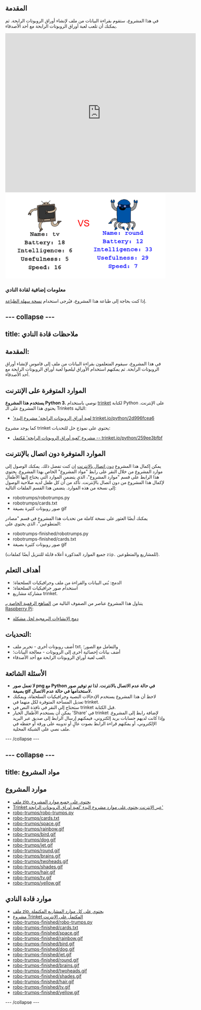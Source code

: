 ## المقدمة

في هذا المشروع، ستقوم بقراءة البيانات من ملف لإنشاء أوراق الروبوتات الرابحة. ثم يمكنك أن تلعب لعبة أوراق الروبوتات الرابحة مع أحد الأصدقاء.

<div class="trinket">
  <iframe src="https://trinket.io/embed/python/259ee3bfbf?outputOnly=true&start=result" width="600" height="500" frameborder="0" marginwidth="0" marginheight="0" allowfullscreen>
  </iframe>
  <img src="images/robotrumps-finished.png">
</div>

### معلومات إضافية لقادة النادي

إذا كنت بحاجة إلى طباعة هذا المشروع، فيُرجى استخدام [نسخة سهلة الطباعة](https://projects.raspberrypi.org/ar-SA/projects/robo-trumps/print).

--- collapse ---
---
title: ملاحظات قادة النادي
---

## المقدمة:

في هذا المشروع، سيقوم المتعلمون بقراءة البيانات من ملف إلى قاموس لإنشاء أوراق الروبوتات الرابحة. ثم يمكنهم استخدام الأوراق ليلعبوا لعبة أوراق الروبوتات الرابحة مع أحد الأصدقاء.

## الموارد المتوفرة على الإنترنت

**يستخدم هذا المشروع Python 3.** نوصي باستخدام [trinket](https://trinket.io/) لكتابة Python على الإنترنت. يحتوي هذا المشروع على الـ Trinkets التالية:

* ['لعبة أوراق الروبوتات الرابحة' مشروع البدء trinket.io/python/2d996fcea6](https://trinket.io/python/2d996fcea6)

كما يوجد مشروع trinket يحتوي على نموذج حل للتحديات:

* [مشروع 'لعبة أوراق الروبوتات الرابحة' مُكتمل -- trinket.io/python/259ee3bfbf](https://trinket.io/python/259ee3bfbf)

## الموارد المتوفرة دون اتصال بالإنترنت

يمكن إكمال هذا المشروع [دون اتصال بالانترنت](https://www.codeclubprojects.org/en-GB/resources/python-working-offline/) إن كنت تفضل ذلك. يمكنك الوصول إلى موارد المشروع من خلال النقر على رابط "مواد المشروع" الخاص بهذا المشروع. يحتوي هذا الرابط على قسم "موارد المشروع"، الذي يتضمن الموارد التي يحتاج إليها الأطفال لإكمال هذا المشروع من دون اتصال بالإنترنت. تأكد من أن كل طفل لديه صلاحية الوصول إلى نسخة من هذه الموارد. يتضمن هذا القسم الملفات التالية:

* robotrumps/robotrumps.py
* robotrumps/cards.txt
* صور روبوتات كثيرة بصيغة gif

يمكنك أيضًا العثور على نسخة كاملة من تحديات هذا المشروع في قسم "مصادر المتطوعين"، الذي يحتوي على:

* robotrumps-finished/robotrumps.py
* robotrumps-finished/cards.txt
* صور روبوتات كثيرة بصيغة gif

(جميع الموارد المذكورة أعلاه قابلة للتنزيل أيضًا كملفات `zip.` للمشاريع والمتطوعين).

## أهداف التعلم

* الدمج: بُنى البيانات والقراءة من ملف وجرافيكيات السلحفاة؛
* استخدام صور جرافيكيات السلحفاة؛
* مشاركة مشاريع trinket.

يتناول هذا المشروع عناصر من الصفوف التالية من [المناهج الرقمية الخاصة بـ Raspberry Pi](http://rpf.io/curriculum):

* [دمج الإنشاءات البرمجية لحل مشكلة](https://www.raspberrypi.org/curriculum/programming/builder)

## التحديات:

* أضف روبوتات أخرى - تحرير ملف txt. والتعامل مع الصور؛
* أضف بيانات إحصائية أخرى إلى الروبوتات - معالجة البيانات؛
* العب لعبة أوراق الروبوتات الرابحة مع أحد الأصدقاء.

## الأسئلة الشائعة

* **لا تعمل صور png مع Python في حالة عدم الاتصال بالانترنت. لذا تم توفير صور بصيغة gif لاستخدامها في حالة عدم الاتصال.**
* لاحظ أن هذا المشروع يستخدم الإدخالات النصية وجرافيكيات السلحفاة، ويمكنك تعديل المساحة المتوفرة لكل منهما في trinket.
* ستحتاج إلى النقر في نافذة النص في trinket قبل الكتابة.
* يمكن أن يستخدم الأطفال الخيار 'Share' في trinket لإضافة رابط إلى المشروع. وإذا كانت لديهم حسابات بريد إلكتروني، فيمكنهم إرسال الرابط إلى صديق عبر البريد الإلكتروني، أو يمكنهم قراءة الرابط بصوت عالٍ أو تدوينه على ورقة أو حفظه في ملف نصي على الشبكة المحلية.

--- /collapse ---

--- collapse ---
---
title: مواد المشروع
---

## موارد المشروع

* [ملف zip. يحتوي على جميع موارد المشروع](resources/robo-trumps-project-resources.zip)
* [Trinket عبر الإنترنت يحتوي على موارد مشروع البدء 'لعبة أوراق الروبوتات الرابحة'](https://trinket.io/python/2d996fcea6)
* [robo-trumps/robo-trumps.py](resources/robo-trumps-robo-trumps.py)
* [robo-trumps/cards.txt](resources/robo-trumps-cards.txt)
* [robo-trumps/space.gif](resources/robo-trumps-space.gif)
* [robo-trumps/rainbow.gif](resources/robo-trumps-rainbow.gif)
* [robo-trumps/bird.gif](resources/robo-trumps-bird.gif)
* [robo-trumps/dog.gif](resources/robo-trumps-dog.gif)
* [robo-trumps/jet.gif](resources/robo-trumps-jet.gif)
* [robo-trumps/round.gif](resources/robo-trumps-round.gif)
* [robo-trumps/brains.gif](resources/robo-trumps-brains.gif)
* [robo-trumps/twoheads.gif](resources/robo-trumps-twoheads.gif)
* [robo-trumps/shades.gif](resources/robo-trumps-shades.gif)
* [robo-trumps/hair.gif](resources/robo-trumps-hair.gif)
* [robo-trumps/tv.gif](resources/robo-trumps-tv.gif)
* [robo-trumps/yellow.gif](resources/robo-trumps-yellow.gif)

## موارد قادة النادي

* [ملف zip. يحتوي على كل موارد المشاريع المكتملة](resources/robotrumps-volunteer-resources.zip)
* [مشروع Trinket المكتمل على الإنترنت](https://trinket.io/python/259ee3bfbf)
* [robo-trumps-finished/robo-trumps.py](resources/robo-trumps-finished-robo-trumps.py)
* [robo-trumps-finished/cards.txt](resources/robo-trumps-finished-cards.txt)
* [robo-trumps-finished/space.gif](resources/robo-trumps-finished-space.gif)
* [robo-trumps-finished/rainbow.gif](resources/robo-trumps-finished-rainbow.gif)
* [robo-trumps-finished/bird.gif](resources/robo-trumps-finished-bird.gif)
* [robo-trumps-finished/dog.gif](resources/robo-trumps-finished-dog.gif)
* [robo-trumps-finished/jet.gif](resources/robo-trumps-finished-jet.gif)
* [robo-trumps-finished/round.gif](resources/robo-trumps-finished-round.gif)
* [robo-trumps-finished/brains.gif](resources/robo-trumps-finished-brains.gif)
* [robo-trumps-finished/twoheads.gif](resources/robo-trumps-finished-twoheads.gif)
* [robo-trumps-finished/shades.gif](resources/robo-trumps-finished-shades.gif)
* [robo-trumps-finished/hair.gif](resources/robo-trumps-finished-hair.gif)
* [robo-trumps-finished/tv.gif](resources/robo-trumps-finished-tv.gif)
* [robo-trumps-finished/yellow.gif](resources/robo-trumps-finished-yellow.gif)

--- /collapse ---